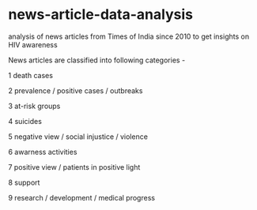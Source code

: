 # news-article-data-analysis
analysis of news articles from Times of India since 2010 to get insights on HIV awareness 

News articles are classified into following categories -

1	death cases

2	prevalence / positive cases / outbreaks

3	at-risk groups

4	suicides

5	negative view / social injustice / violence

6	awarness activities

7	positive view / patients in positive light

8	support

9	research / development / medical progress
